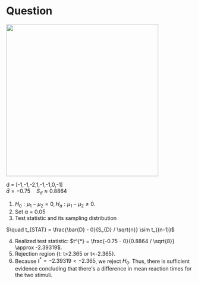# Question
<img width="409" src="https://github.com/user-attachments/assets/5faac6e6-8bcd-480d-b3d1-ee96211c4e00"/>

d = [-1,-1,-2,1,-1,-1,0,-1]  
$\bar{d} = -0.75 \quad S_{d} \approx 0.8864$

1. $H_{0}: \mu_{1} − \mu_{2} = 0, H_{a} : \mu_{1} − \mu_{2} \neq 0.$
2. Set α = 0.05
3. Test statistic and its sampling distribution 
   
$\quad t_{STAT} = \frac{\bar{D} - 0}{S_{D} / \sqrt{n}} \sim t_{(n-1)}$

4. Realized test statistic: $t^{*} = \frac{-0.75 - 0}{0.8864 / \sqrt{8}} \approx -2.39319$.
5. Rejection region {t: t>2.365 or t<-2.365}.
6. Because $t^{*}=-2.39319 < -2.365$, we reject $H_{0}$. Thus, there is sufficient evidence concluding that there's a difference in mean reaction times for the two stimuli.
